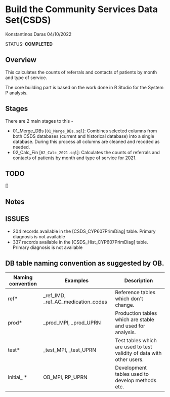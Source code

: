 # Build the Community Services Data Set(CSDS)

Konstantinos Daras 04/10/2022

STATUS: **COMPLETED**

## Overview
This calculates the counts of referrals and contacts of patients by month and type of service.

The core building part is based on the work done in R Studio for the System P analysis.

## Stages
There are 2 main stages to this -

- 01_Merge_DBs [`01_Merge_DBs.sql`]: Combines selected columns from both CSDS databases (current and historical database) into a single database. During this process all columns are cleaned and recoded as needed. 
- 02_Calc_Fin [`02_Calc_2021.sql`]: Calculates the counts of referrals and contacts of patients by month and type of service for 2021.

## TODO
[]

## Notes

## ISSUES
- 204 records available in the [CSDS_CYP607PrimDiag] table. Primary diagnosis is not available 
- 337 records available in the [CSDS_Hist_CYP607PrimDiag] table. Primary diagnosis is not available 


## DB table naming convention as suggested by OB.

|Naming convention	|Examples	|Description|
|---|---|---|
|ref*	|_ref_IMD, _ref_AC_medication_codes	|Reference tables which don't change.
|prod*	|_prod_MPI, _prod_UPRN	|Production tables which are stable and used for analysis.
|test*	|_test_MPI, _test_UPRN	|Test tables which are used to test validity of data with other users.
|initial_ *	|OB_MPI, RP_UPRN	|Development tables used to develop methods etc.



